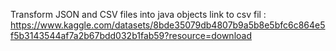  Transform JSON and CSV files into java objects 
    link to csv fil : https://www.kaggle.com/datasets/8bde35079db4807b9a5b8e5bfc6c864e5f5b3143544af7a2b67bdd032b1fab59?resource=download
 